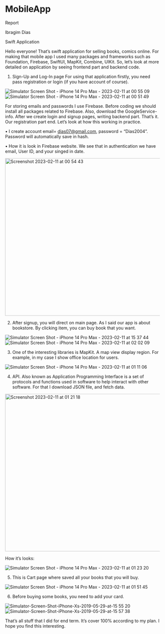 # MobileApp
Report

Ibragim Dias

Swift Application 

Hello everyone! That’s swift application for selling books, comics online. For making that mobile app I used many packages and frameworks such as Foundation, Firebase, SwiftUI, MapKit, Combine, UIKit. So, let’s look at more detailed on application by seeing frontend part and backend code.

1. Sign-Up and Log-In page 
For using that application firstly, you need pass registration or login (if you have account of course).  

![Simulator Screen Shot - iPhone 14 Pro Max - 2023-02-11 at 00 55 09](https://user-images.githubusercontent.com/97732446/218250860-25bc9896-bf0e-4bf9-90c7-bc31f841d391.png)
![Simulator Screen Shot - iPhone 14 Pro Max - 2023-02-11 at 00 51 49](https://user-images.githubusercontent.com/97732446/218250909-eec8efd0-ea05-481e-8458-5558d0255ed4.png)

For storing emails and passwords I use Firebase. Before coding we should install all packages related to Firebase. Also, download the GoogleService-info. After we create login and signup pages, writing backend part. That’s it. Our registration part end. Let’s look at how this working in practice. 

•	I create account email= dias07@gmail.com, password = “Dias2004”. Password will automatically save in hash.

•	 How it is look in Firebase website. We see that in authentication we have email, User ID, and your singed in date. 

<img width="512" alt="Screenshot 2023-02-11 at 00 54 43" src="https://user-images.githubusercontent.com/97732446/218251064-1f3d9890-f21c-4d0c-b8c2-c8fa9b1ab3b8.png">

2. After signup, you will direct on main page. As I said our app is about bookstore. By clicking item, you can buy book that you want. 

![Simulator Screen Shot - iPhone 14 Pro Max - 2023-02-11 at 15 37 44](https://user-images.githubusercontent.com/97732446/218251273-472b9e5d-3a6b-40f0-a0aa-b498f42ab892.png)
![Simulator Screen Shot - iPhone 14 Pro Max - 2023-02-11 at 02 02 09](https://user-images.githubusercontent.com/97732446/218251121-6a9ac85b-3358-4da2-8441-22cf102ccc88.png)

3. One of the interesting libraries is MapKit. A map view display region. For example, in my case I show office location for users. 

![Simulator Screen Shot - iPhone 14 Pro Max - 2023-02-11 at 01 11 06](https://user-images.githubusercontent.com/97732446/218251339-974624f4-f893-43b5-961b-ce6192f97baf.png)

4. API. Also known as Application Programming Interface is a set of protocols and functions used in software to help interact with other software. For that I download JSON file, and fetch data. 

<img width="512" alt="Screenshot 2023-02-11 at 01 21 18" src="https://user-images.githubusercontent.com/97732446/218251374-42e0c034-dedf-4ef7-a8d1-381ce9c7c9de.png">

How it’s looks:

![Simulator Screen Shot - iPhone 14 Pro Max - 2023-02-11 at 01 23 20](https://user-images.githubusercontent.com/97732446/218251402-9044ad81-ab24-4421-90a7-2b76b468e810.png)

5.	This is Cart page where saved all your books that you will buy.

![Simulator Screen Shot - iPhone 14 Pro Max - 2023-02-11 at 01 51 45](https://user-images.githubusercontent.com/97732446/218251445-b483424f-2330-4278-9db2-43d5cc608c23.png)

6. Before buying some books, you need to add your card. 

![Simulator-Screen-Shot-iPhone-Xs-2019-05-29-at-15 55 20](https://user-images.githubusercontent.com/97732446/218251490-dbf27cdc-879c-4945-8bd5-06a3abedcc98.png)
![Simulator-Screen-Shot-iPhone-Xs-2019-05-29-at-15 57 38](https://user-images.githubusercontent.com/97732446/218251494-6bb01430-ddd6-40dc-80c3-a1d6645a4071.png)

That’s all stuff that I did for end term. It’s cover 100% according to my plan. I hope you find this interesting. 



